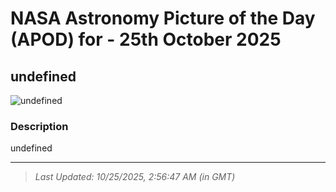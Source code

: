 
# NASA Astronomy Picture of the Day (APOD) for - 25th October 2025
## undefined

![undefined](undefined)

### Description
undefined

---
> _Last Updated: 10/25/2025, 2:56:47 AM (in GMT)_
